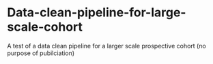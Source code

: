 # Data-clean-pipeline-for-large-scale-cohort
A test of a data clean pipeline for a larger scale prospective cohort (no purpose of pubilciation)
